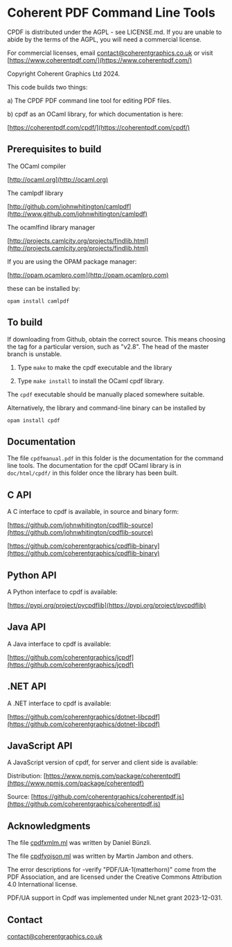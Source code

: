Coherent PDF Command Line Tools
===============================

CPDF is distributed under the AGPL - see LICENSE.md. If you are unable to abide
by the terms of the AGPL, you will need a commercial license.

For commercial licenses, email
[contact@coherentgraphics.co.uk](mailto:contact@coherentgraphics.co.uk) or
visit [https://www.coherentpdf.com/](https://www.coherentpdf.com/)

Copyright Coherent Graphics Ltd 2024.

This code builds two things:

a) The CPDF PDF command line tool for editing PDF files.

b) cpdf as an OCaml library, for which documentation is here:

[https://coherentpdf.com/cpdf/](https://coherentpdf.com/cpdf/)

Prerequisites to build
----------------------

The OCaml compiler

[http://ocaml.org](http://ocaml.org)

The camlpdf library

[http://github.com/johnwhitington/camlpdf](http://www.github.com/johnwhitington/camlpdf)

The ocamlfind library manager

[http://projects.camlcity.org/projects/findlib.html](http://projects.camlcity.org/projects/findlib.html)

If you are using the OPAM package manager:

[http://opam.ocamlpro.com](http://opam.ocamlpro.com)

these can be installed by:

```
opam install camlpdf
```

To build
--------

If downloading from Github, obtain the correct source. This means choosing the
tag for a particular version, such as "v2.8". The head of the master branch
is unstable.

1. Type `make` to make the cpdf executable and the library

2. Type `make install` to install the OCaml cpdf library.

The `cpdf` executable should be manually placed somewhere suitable.

Alternatively, the library and command-line binary can be installed by

```
opam install cpdf
```

Documentation
-------------

The file `cpdfmanual.pdf` in this folder is the documentation for the command
line tools. The documentation for the cpdf OCaml library is in `doc/html/cpdf/`
in this folder once the library has been built.

C API
-----

A C interface to cpdf is available, in source and binary form:

[https://github.com/johnwhitington/cpdflib-source](https://github.com/johnwhitington/cpdflib-source)

[https://github.com/coherentgraphics/cpdflib-binary](https://github.com/coherentgraphics/cpdflib-binary)

Python API
----------

A Python interface to cpdf is available:

[https://pypi.org/project/pycpdflib](https://pypi.org/project/pycpdflib)

Java API
--------

A Java interface to cpdf is available:

[https://github.com/coherentgraphics/jcpdf](https://github.com/coherentgraphics/jcpdf)

.NET API
--------

A .NET interface to cpdf is available:

[https://github.com/coherentgraphics/dotnet-libcpdf](https://github.com/coherentgraphics/dotnet-libcpdf)

JavaScript API
--------------

A JavaScript version of cpdf, for server and client side is available:

Distribution: [https://www.npmjs.com/package/coherentpdf](https://www.npmjs.com/package/coherentpdf)

Source: [https://github.com/coherentgraphics/coherentpdf.js](https://github.com/coherentgraphics/coherentpdf.js)

Acknowledgments
---------------

The file [cpdfxmlm.ml](cpdfxmlm.ml) was written by Daniel Bünzli.

The file [cpdfyojson.ml](cpdfyojson.ml) was written by Martin Jambon and others.

The error descriptions for -verify "PDF/UA-1(matterhorn)" come from the PDF
Association, and are licensed under the Creative Commons Attribution 4.0
International license.

PDF/UA support in Cpdf was implemented under NLnet grant 2023-12-031.

Contact
-------

[contact@coherentgraphics.co.uk](mailto:contact@coherentgraphics.co.uk)
